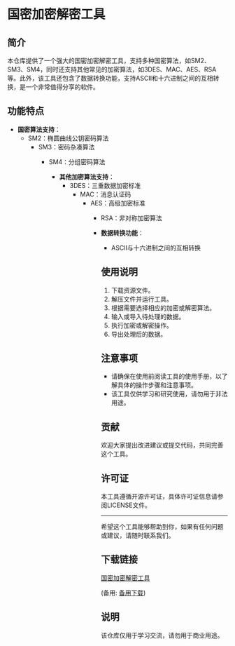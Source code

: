# 国密加密解密工具

## 简介
本仓库提供了一个强大的国密加密解密工具，支持多种国密算法，如SM2、SM3、SM4，同时还支持其他常见的加密算法，如3DES、MAC、AES、RSA等。此外，该工具还包含了数据转换功能，支持ASCII和十六进制之间的互相转换，是一个非常值得分享的软件。

## 功能特点
- **国密算法支持**：
  - SM2：椭圆曲线公钥密码算法
    - SM3：密码杂凑算法
      - SM4：分组密码算法

        - **其他加密算法支持**：
          - 3DES：三重数据加密标准
            - MAC：消息认证码
              - AES：高级加密标准
                - RSA：非对称加密算法

                - **数据转换功能**：
                  - ASCII与十六进制之间的互相转换

                  ## 使用说明
                  1. 下载资源文件。
                  2. 解压文件并运行工具。
                  3. 根据需要选择相应的加密或解密算法。
                  4. 输入或导入待处理的数据。
                  5. 执行加密或解密操作。
                  6. 导出处理后的数据。

                  ## 注意事项
                  - 请确保在使用前阅读工具的使用手册，以了解具体的操作步骤和注意事项。
                  - 该工具仅供学习和研究使用，请勿用于非法用途。

                  ## 贡献
                  欢迎大家提出改进建议或提交代码，共同完善这个工具。

                  ## 许可证
                  本工具遵循开源许可证，具体许可证信息请参阅LICENSE文件。

                  ---

                  希望这个工具能够帮助到你，如果有任何问题或建议，请随时联系我们。

                  ## 下载链接
                  [国密加密解密工具](https://pan.quark.cn/s/deb1717e1791) 

                  (备用: [备用下载](https://pan.baidu.com/s/1YhYa8gzDrMgu5OhR7hREkQ?pwd=1234))

                  ## 说明

                  该仓库仅用于学习交流，请勿用于商业用途。
